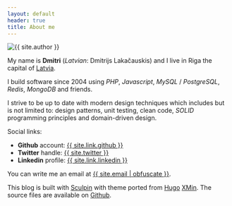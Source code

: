 ```yaml
---
layout: default
header: true
title: About me
---
```


<img class="avatar" src="/images/avatar.jpg" alt="{{ site.author }}">

My name is **Dmitri** (_Latvian_: Dmitrijs Lakačauskis) and I live in Riga the capital of [Latvia](https://en.wikipedia.org/wiki/Latvia).

I build software since 2004 using _PHP_, _Javascript_, _MySQL_ / _PostgreSQL_, _Redis_, _MongoDB_ and friends.

I strive to be up to date with modern design techniques which includes but is not limited to:
design patterns, unit testing, clean code, _SOLID_ programming principles and domain-driven design.

Social links:

- **Github** account: <a href="{{ site.link.github }}">{{ site.link.github }}</a>
- **Twitter** handle: <a href="{{ site.link.twitter }}">{{ site.twitter }}</a>
- **Linkedin** profile: <a href="{{ site.link.linkedin }}">{{ site.link.linkedin }}</a>

You can write me an email at <a href="{{ site.email | obfuscate(true) }}">{{ site.email | obfuscate }}</a>.

This blog is built with [Sculpin](https://sculpin.io) with theme ported from [Hugo](https://gohugo.io) [XMin](https://xmin.yihui.name).
The source files are available on [Github](https://github.com/lakiboy/blog).

